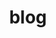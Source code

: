 ---
title: "blog"
layout: category
category: blog
permalink: /categories/blog
author_profile: true
---